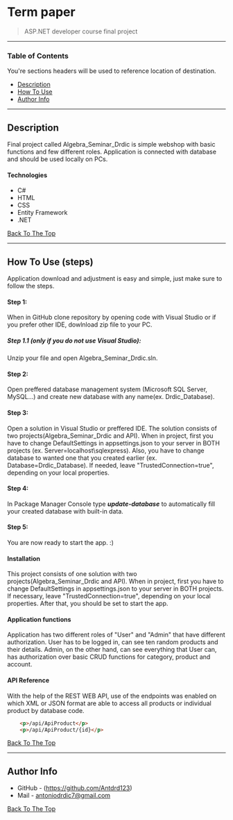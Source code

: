 # Term paper



> ASP.NET developer course final project

---

### Table of Contents
You're sections headers will be used to reference location of destination.

- [Description](#description)
- [How To Use](#how-to-use)
- [Author Info](#author-info)

---

## Description
Final project called Algebra_Seminar_Drdic is simple webshop with basic functions and few different roles. Application is connected with database and should be used locally on PCs.

#### Technologies

- C#
- HTML
- CSS
- Entity Framework
- .NET

[Back To The Top](#read-me-template)

---

## How To Use (steps)

Application download and adjustment is easy and simple, just make sure to follow the steps.

#### Step 1:
When in GitHub clone repository by opening code with Visual Studio or if you prefer other IDE, dowlnload zip file to your PC.

##### Step 1.1 (only if you do not use Visual Studio):
Unzip your file and open Algebra_Seminar_Drdic.sln.

#### Step 2:
Open preffered database management system (Microsoft SQL Server, MySQL...) and create new database with any name(ex. Drdic_Database). 

#### Step 3:
Open a solution in Visual Studio or preffered IDE. The solution consists of two projects(Algebra_Seminar_Drdic and API). When in project, first you have to change DefaultSettings in appsettings.json to your server in BOTH projects (ex. Server=localhost\\sqlexpress). Also, you have to change database to wanted one that you created earlier (ex. Database=Drdic_Database). If needed, leave "TrustedConnection=true", depending on your local properties.

#### Step 4:
In Package Manager Console type _**update-database**_ to automatically fill your created database with built-in data.

#### Step 5:
You are now ready to start the app. :)
#### Installation
This project consists of one solution with two projects(Algebra_Seminar_Drdic and API). When in project, first you have to change DefaultSettings in appsettings.json to your server in BOTH projects. If necessary, leave "TrustedConnection=true", depending on your local properties. After that, you should be set to start the app.

#### Application functions
Application has two different roles of "User" and "Admin" that have different authorization. User has to be logged in, can see ten random products and their details. Admin, on the other hand, can see everything that User can, has authorization over basic CRUD functions for category, product and account. 

#### API Reference
With the help of the REST WEB API, use of the endpoints was enabled on which 
XML or JSON format are able to access all products or
individual product by database code.
```html
    <p>/api/ApiProduct</p>
    <p>/api/ApiProduct/{id}</p>
```
[Back To The Top](#read-me-template)

---





## Author Info

- GitHub - (https://github.com/Antdrd123)
- Mail - antoniodrdic7@gmail.com

[Back To The Top](#read-me-template)
